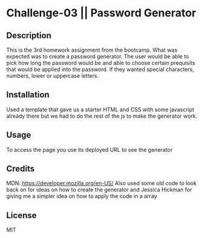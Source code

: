 # Challenge-03 || Password Generator

## Description

This is the 3rd homework assignment from the bootcamp. What was expected was to create a password generator. The user would be able to pick how long the password would be and able to choose certain prequisits that would be applied into the password. If they wanted special characters, numbers, lower or uppercase letters.

## Installation

Used a template that gave us a starter HTML and CSS with some javascript already there but we had to do the rest of the js to make the generator work.

## Usage

To access the page you use its deployed URL to see the generator

## Credits

MDN: https://developer.mozilla.org/en-US/
Also used some old code to look back on for ideas on how to create the generator and Jessica Hickman for giving me a simpler idea on how to apply the code in a array

## License

MIT
